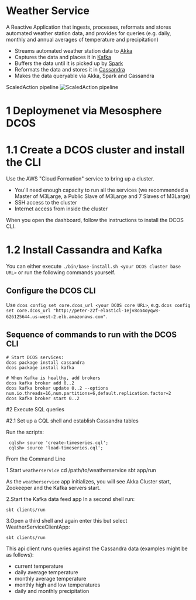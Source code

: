 # Weather Service
A Reactive Application that ingests, processes, reformats and stores automated weather station data, and provides for queries (e.g. daily, monthly and annual averages of temperature and precipitation)

* Streams automated weather station data to [Akka](http://http://akka.io/)
* Captures the data and places it in [Kafka](http://kafka.apache.org)
* Buffers the data until it is picked up by [Spark](http://spark.apache.org)
* Reformats the data and stores it in [Cassandra](http://cassandra.apache.org)
* Makes the data queryable via Akka, Spark and Cassandra

ScaledAction pipeline
![ScaledAction pipeline](https://github.com/scaledaction/sentiment-analysis/blob/images/images/WSPipeline1a.png)

# 1 Deploymenet via Mesosphere DCOS

# 1.1 Create a DCOS cluster and install the CLI

Use the AWS "Cloud Formation" service to bring up a cluster.

- You'll need enough capacity to run all the services (we recommended a Master of M3Large, a Public Slave of M3Large and 7 Slaves of M3Large)
- SSH access to the cluster
- Internet access from inside the cluster

When you open the dashboard, follow the instructions to install the DCOS CLI.

# 1.2 Install Cassandra and Kafka

You can either execute `./bin/base-install.sh <your DCOS cluster base URL>` or run the following commands yourself.

## Configure the DCOS CLI

Use `dcos config set core.dcos_url <your DCOS core URL>`, e.g.
`dcos config set core.dcos_url "http://peter-22f-elasticl-1ejv8oa4oyqw8-626125644.us-west-2.elb.amazonaws.com"`.


## Sequence of commands to run with the DCOS CLI

```console
# Start DCOS services:
dcos package install cassandra
dcos package install kafka

# When Kafka is healthy, add brokers
dcos kafka broker add 0..2
dcos kafka broker update 0..2 --options num.io.threads=16,num.partitions=6,default.replication.factor=2
dcos kafka broker start 0..2
```

#2 Execute SQL queries

#2.1 Set up a CQL shell and establish Cassandra tables

Run the scripts:
```console
 cqlsh> source 'create-timeseries.cql';
 cqlsh> source 'load-timeseries.cql';
```

From the Command Line

1.Start `weatherservice` cd /path/to/weatherservice sbt app/run

As the `weatherservice` app initializes, you will see Akka Cluster start, Zookeeper and the Kafka servers start.

2.Start the Kafka data feed app In a second shell run:

`sbt clients/run`

3.Open a third shell and again enter this but select WeatherServiceClientApp:

`sbt clients/run`

This api client runs queries against the Cassandra data (examples might be as follows):

* current temperature
* daily average temperature
* monthly average temperature
* monthly high and low temperatures
* daily and monthly precipitation
